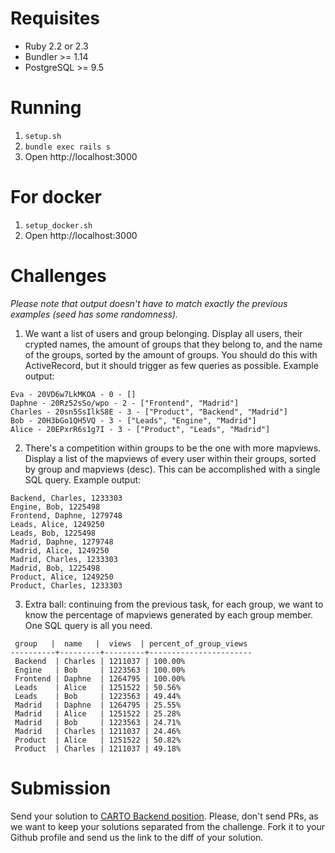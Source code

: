 # Requisites

- Ruby 2.2 or 2.3
- Bundler >= 1.14
- PostgreSQL >= 9.5

# Running

1. `setup.sh`
2. `bundle exec rails s`
3.  Open http://localhost:3000

# For docker
1. `setup_docker.sh`
2.  Open http://localhost:3000

# Challenges

_Please note that output doesn't have to match exactly the previous examples (seed has some randomness)._

1. We want a list of users and group belonging. Display all users, their crypted names, the amount of groups that they belong to, and the name of the groups, sorted by the amount of groups. You should do this with ActiveRecord, but it should trigger as few queries as possible. Example output:

```
Eva - 20VD6w7LkMKOA - 0 - []
Daphne - 20Rz52sSo/wpo - 2 - ["Frontend", "Madrid"]
Charles - 20sn5SsIlkS8E - 3 - ["Product", "Backend", "Madrid"]
Bob - 20H3bGo1QH5VQ - 3 - ["Leads", "Engine", "Madrid"]
Alice - 20EPxrR6s1g7I - 3 - ["Product", "Leads", "Madrid"]
```

2. There's a competition within groups to be the one with more mapviews. Display a list of the mapviews of every user within their groups, sorted by group and mapviews (desc). This can be accomplished with a single SQL query. Example output:

```
Backend, Charles, 1233303
Engine, Bob, 1225498
Frontend, Daphne, 1279748
Leads, Alice, 1249250
Leads, Bob, 1225498
Madrid, Daphne, 1279748
Madrid, Alice, 1249250
Madrid, Charles, 1233303
Madrid, Bob, 1225498
Product, Alice, 1249250
Product, Charles, 1233303
```

3. Extra ball: continuing from the previous task, for each group, we want to know the percentage of mapviews generated by each group member. One SQL query is all you need.

```
 group   |  name   |  views  | percent_of_group_views
----------+---------+---------+-----------------------
 Backend  | Charles | 1211037 | 100.00% 
 Engine   | Bob     | 1223563 | 100.00%
 Frontend | Daphne  | 1264795 | 100.00%
 Leads    | Alice   | 1251522 | 50.56%
 Leads    | Bob     | 1223563 | 49.44%
 Madrid   | Daphne  | 1264795 | 25.55%
 Madrid   | Alice   | 1251522 | 25.28%
 Madrid   | Bob     | 1223563 | 24.71%
 Madrid   | Charles | 1211037 | 24.46%
 Product  | Alice   | 1251522 | 50.82%
 Product  | Charles | 1211037 | 49.18%
 ```

# Submission

Send your solution to [CARTO Backend position](https://boards.greenhouse.io/cartodb/jobs/726194#.WT6AaRPyjUI). Please, don't send PRs, as we want to keep your solutions separated from the challenge. Fork it to your Github profile and send us the link to the diff of your solution.
